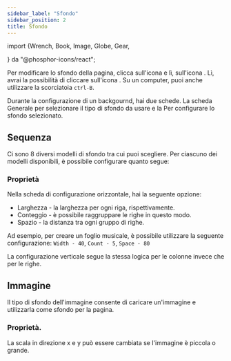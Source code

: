 ```yaml
---
sidebar_label: "Sfondo"
sidebar_position: 2
title: Sfondo
---
```


import {Wrench, Book, Image, Globe, Gear,

} da "@phosphor-icons/react";

Per modificare lo sfondo della pagina, clicca sull'icona <Wrench/> e lì, sull'icona <Book/>. Lì, avrai la possibilità di cliccare sull'icona <Image/>. Su un computer, puoi anche utilizzare la scorciatoia `ctrl-B`.

Durante la configurazione di un backgournd, hai due schede. La scheda <Globe/> Generale per selezionare il tipo di sfondo da usare e la <Gear/> Per configurare lo sfondo selezionato.

## <Globe/> Sequenza

Ci sono 8 diversi modelli di sfondo tra cui puoi scegliere. Per ciascuno dei modelli disponibili, è possibile configurare quanto segue:


### <Gear/> Proprietà

Nella scheda di configurazione orizzontale, hai la seguente opzione:

- Larghezza - la larghezza per ogni riga, rispettivamente.
- Conteggio - è possibile raggruppare le righe in questo modo.
- Spazio - la distanza tra ogni gruppo di righe.

Ad esempio, per creare un foglio musicale, è possibile utilizzare la seguente configurazione: `Width - 40`, `Count - 5`, `Space - 80`

La configurazione verticale segue la stessa logica per le colonne invece che per le righe.

## <Globe/> Immagine

Il tipo di sfondo dell'immagine consente di caricare un'immagine e utilizzarla come sfondo per la pagina.

### <Gear/> Proprietà.

La scala in direzione x e y può essere cambiata se l'immagine è piccola o grande.
